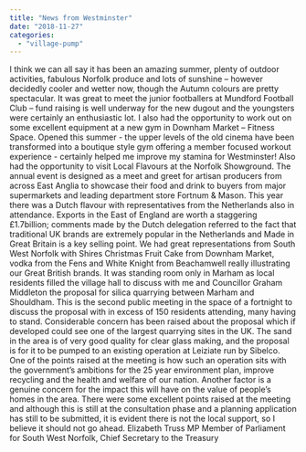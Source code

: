 ```yaml
---
title: "News from Westminster"
date: "2018-11-27"
categories: 
  - "village-pump"
---
```


I think we can all say it has been an amazing summer, plenty of outdoor activities, fabulous Norfolk produce and lots of sunshine – however decidedly cooler and wetter now, though the Autumn colours are pretty spectacular. It was great to meet the junior footballers at Mundford Football Club – fund raising is well underway for the new dugout and the youngsters were certainly an enthusiastic lot. I also had the opportunity to work out on some excellent equipment at a new gym in Downham Market – Fitness Space. Opened this summer - the upper levels of the old cinema have been transformed into a boutique style gym offering a member focused workout experience - certainly helped me improve my stamina for Westminster! Also had the opportunity to visit Local Flavours at the Norfolk Showground. The annual event is designed as a meet and greet for artisan producers from across East Anglia to showcase their food and drink to buyers from major supermarkets and leading department store Fortnum & Mason. This year there was a Dutch flavour with representatives from the Netherlands also in attendance. Exports in the East of England are worth a staggering £1.7billion; comments made by the Dutch delegation referred to the fact that traditional UK brands are extremely popular in the Netherlands and Made in Great Britain is a key selling point. We had great representations from South West Norfolk with Shires Christmas Fruit Cake from Downham Market, vodka from the Fens and White Knight from Beachamwell really illustrating our Great British brands. It was standing room only in Marham as local residents filled the village hall to discuss with me and Councillor Graham Middleton the proposal for silica quarrying between Marham and Shouldham. This is the second public meeting in the space of a fortnight to discuss the proposal with in excess of 150 residents attending, many having to stand. Considerable concern has been raised about the proposal which if developed could see one of the largest quarrying sites in the UK. The sand in the area is of very good quality for clear glass making, and the proposal is for it to be pumped to an existing operation at Leiziate run by Sibelco. One of the points raised at the meeting is how such an operation sits with the government’s ambitions for the 25 year environment plan, improve recycling and the health and welfare of our nation. Another factor is a genuine concern for the impact this will have on the value of people’s homes in the area. There were some excellent points raised at the meeting and although this is still at the consultation phase and a planning application has still to be submitted, it is evident there is not the local support, so I believe it should not go ahead. Elizabeth Truss MP Member of Parliament for South West Norfolk, Chief Secretary to the Treasury

